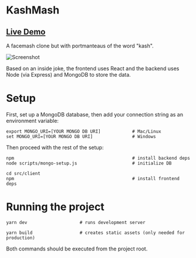 KashMash
========

## [Live Demo](http://kashmash.herokuapp.com)

A facemash clone but with portmanteaus of the word "kash".

![Screenshot](https://i.imgur.com/jlmOcKI.png)

Based on an inside joke, the frontend uses React and the backend uses Node (via Express) and MongoDB to store the data.

# Setup

First, set up a MongoDB database, then add your connection string as an environment variable:

```
export MONGO_URI=[YOUR MONGO DB URI]            # Mac/Linux
set MONGO_URI=[YOUR MONGO DB URI]               # Windows
```

Then proceed with the rest of the setup:

```
npm                                             # install backend deps 
node scripts/mongo-setup.js                     # initialize DB

cd src/client           
npm                                             # install frontend deps
```


# Running the project

```
yarn dev                    # runs development server
```

```
yarn build                  # creates static assets (only needed for production)
```
Both commands should be executed from the project root.